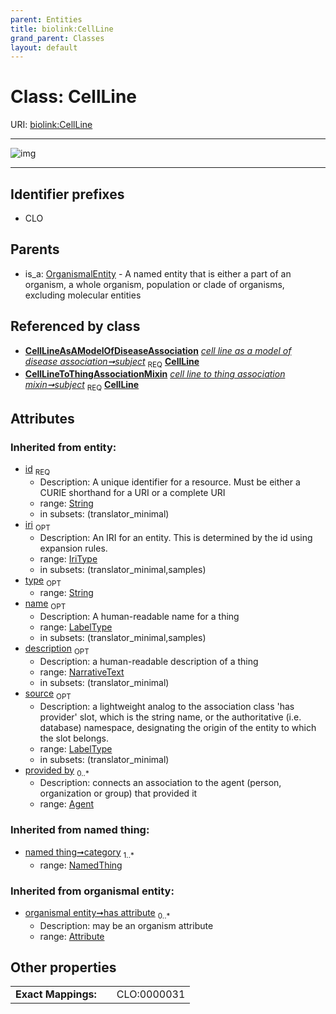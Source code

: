 ```yaml
---
parent: Entities
title: biolink:CellLine
grand_parent: Classes
layout: default
---
```


# Class: CellLine




URI: [biolink:CellLine](https://w3id.org/biolink/vocab/CellLine)


---

![img](http://yuml.me/diagram/nofunky;dir:TB/class/[OrganismalEntity],[NamedThing],[CellLineToThingAssociationMixin],[CellLineAsAModelOfDiseaseAssociation],[CellLineAsAModelOfDiseaseAssociation]-%20subject%201..1%3E[CellLine%7Cid(i):string;iri(i):iri_type%20%3F;type(i):string%20%3F;name(i):label_type%20%3F;description(i):narrative_text%20%3F;source(i):label_type%20%3F],[CellLineToThingAssociationMixin]-%20subject%201..1%3E[CellLine],[OrganismalEntity]%5E-[CellLine],[Attribute],[Agent])

---


## Identifier prefixes

 * CLO

## Parents

 *  is_a: [OrganismalEntity](OrganismalEntity.md) - A named entity that is either a part of an organism, a whole organism, population or clade of organisms, excluding molecular entities

## Referenced by class

 *  **[CellLineAsAModelOfDiseaseAssociation](CellLineAsAModelOfDiseaseAssociation.md)** *[cell line as a model of disease association➞subject](cell_line_as_a_model_of_disease_association_subject.md)*  <sub>REQ</sub>  **[CellLine](CellLine.md)**
 *  **[CellLineToThingAssociationMixin](CellLineToThingAssociationMixin.md)** *[cell line to thing association mixin➞subject](cell_line_to_thing_association_mixin_subject.md)*  <sub>REQ</sub>  **[CellLine](CellLine.md)**

## Attributes


### Inherited from entity:

 * [id](id.md)  <sub>REQ</sub>
    * Description: A unique identifier for a resource. Must be either a CURIE shorthand for a URI or a complete URI
    * range: [String](types/String.md)
    * in subsets: (translator_minimal)
 * [iri](iri.md)  <sub>OPT</sub>
    * Description: An IRI for an entity. This is determined by the id using expansion rules.
    * range: [IriType](types/IriType.md)
    * in subsets: (translator_minimal,samples)
 * [type](type.md)  <sub>OPT</sub>
    * range: [String](types/String.md)
 * [name](name.md)  <sub>OPT</sub>
    * Description: A human-readable name for a thing
    * range: [LabelType](types/LabelType.md)
    * in subsets: (translator_minimal,samples)
 * [description](description.md)  <sub>OPT</sub>
    * Description: a human-readable description of a thing
    * range: [NarrativeText](types/NarrativeText.md)
    * in subsets: (translator_minimal)
 * [source](source.md)  <sub>OPT</sub>
    * Description: a lightweight analog to the association class 'has provider' slot, which is the string name, or the authoritative (i.e. database) namespace, designating the origin of the entity to which the slot belongs.
    * range: [LabelType](types/LabelType.md)
    * in subsets: (translator_minimal)
 * [provided by](provided_by.md)  <sub>0..*</sub>
    * Description: connects an association to the agent (person, organization or group) that provided it
    * range: [Agent](Agent.md)

### Inherited from named thing:

 * [named thing➞category](named_thing_category.md)  <sub>1..*</sub>
    * range: [NamedThing](NamedThing.md)

### Inherited from organismal entity:

 * [organismal entity➞has attribute](organismal_entity_has_attribute.md)  <sub>0..*</sub>
    * Description: may be an organism attribute
    * range: [Attribute](Attribute.md)

## Other properties

|  |  |  |
| --- | --- | --- |
| **Exact Mappings:** | | CLO:0000031 |

